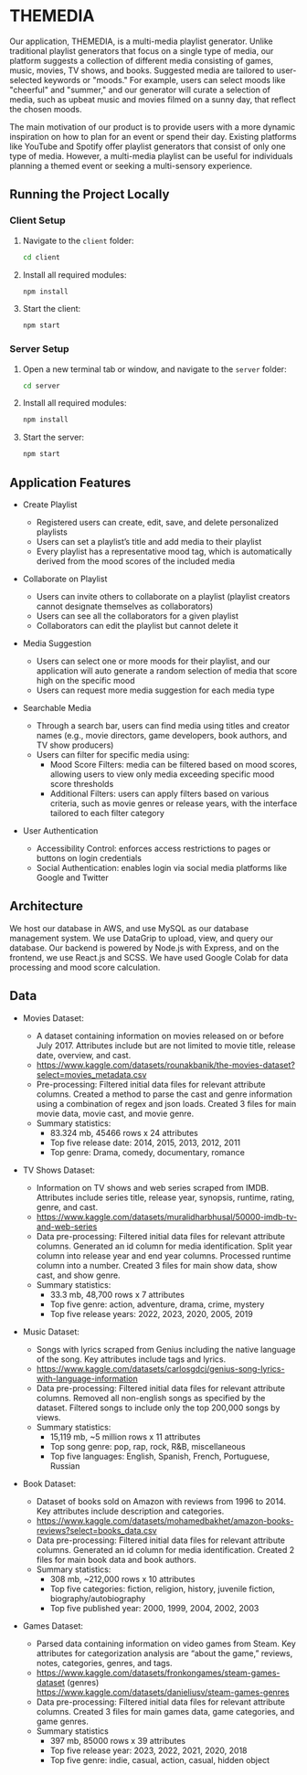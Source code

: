 # THEMEDIA

Our application, THEMEDIA,  is a multi-media playlist generator. Unlike traditional playlist generators that focus on a single type of media, our platform suggests a collection of different media consisting of games, music, movies, TV shows, and books. Suggested media are tailored to user-selected keywords or "moods." For example, users can select moods  like "cheerful" and "summer," and our generator will curate a selection of media, such as upbeat music and movies filmed on a sunny day, that reflect the chosen moods.

The main motivation of our product is to provide users with a more dynamic inspiration on how to plan for an event or spend their day. Existing platforms like YouTube and Spotify offer playlist generators that consist of only one type of media. However, a multi-media playlist can be useful for individuals planning a themed event or seeking a multi-sensory experience. 


## Running the Project Locally

### Client Setup
1. Navigate to the `client` folder:
   ```bash
   cd client
   ```
2. Install all required modules:
   ```bash
   npm install
   ```
3. Start the client:
   ```bash
   npm start
   ```

### Server Setup
1. Open a new terminal tab or window, and navigate to the `server` folder:
   ```bash
   cd server
   ```
2. Install all required modules:
   ```bash
   npm install
   ```
3. Start the server:
   ```bash
   npm start
   ```


## Application Features
- Create Playlist
  - Registered users can create, edit, save, and delete personalized playlists
  - Users can set a playlist’s title and add media to their playlist
  - Every playlist has a representative mood tag, which is automatically derived from the mood scores of the included media
    
- Collaborate on Playlist
  - Users can invite others to collaborate on a playlist (playlist creators cannot designate themselves as collaborators)
  - Users can see all the collaborators for a given playlist
  - Collaborators can edit the playlist but cannot delete it
    
- Media Suggestion
  - Users can select one or more moods for their playlist, and our application will auto generate a random selection of media that score high on the specific mood
  - Users can request more media suggestion for each media type
    
- Searchable Media
  - Through a search bar, users can find media using titles and creator names (e.g., movie directors, game developers, book authors, and TV show producers)
  - Users can filter for specific media using:
    - Mood Score Filters: media can be filtered based on mood scores, allowing users to view only media exceeding specific mood score thresholds
    - Additional Filters: users can apply filters based on various criteria, such as movie genres or release years, with the interface tailored to each filter category

- User Authentication
  - Accessibility Control: enforces access restrictions to pages or buttons on login credentials
  - Social Authentication: enables login via social media platforms like Google and Twitter


## Architecture
We host our database in AWS, and use MySQL as our database management system. We use DataGrip to upload, view, and query our database. Our backend is powered by Node.js with Express, and on the frontend, we use React.js and SCSS. We have used Google Colab for data processing and mood score calculation. 

## Data
- Movies Dataset:
  - A dataset containing information on movies released on or before July 2017. Attributes include but are not limited to movie title, release date, overview, and cast.
  - https://www.kaggle.com/datasets/rounakbanik/the-movies-dataset?select=movies_metadata.csv
  - Pre-processing: Filtered initial data files for relevant attribute columns. Created a method to parse the cast and genre information using a combination of regex and json loads. Created 3 files for main movie data, movie cast, and movie genre.
  - Summary statistics:
    - 83.324 mb, 45466 rows x 24 attributes
    - Top five release date: 2014, 2015, 2013, 2012, 2011
    - Top genre: Drama, comedy, documentary, romance

- TV Shows Dataset:
  - Information on TV shows and web series scraped from IMDB. Attributes include series title, release year, synopsis, runtime, rating, genre, and cast.
  - https://www.kaggle.com/datasets/muralidharbhusal/50000-imdb-tv-and-web-series
  - Data pre-processing: Filtered initial data files for relevant attribute columns. Generated an id column for media identification. Split year column into release year and end year columns. Processed runtime column into a number. Created 3 files for main show data, show cast, and show genre.
  - Summary statistics:
    - 33.3 mb, 48,700 rows x 7 attributes
    - Top five genre: action, adventure, drama, crime, mystery
    - Top five release years: 2022, 2023, 2020, 2005, 2019

- Music Dataset:
  - Songs with lyrics scraped from Genius including the native language of the song. Key attributes include tags and lyrics. 
  - https://www.kaggle.com/datasets/carlosgdcj/genius-song-lyrics-with-language-information 
  - Data pre-processing: Filtered initial data files for relevant attribute columns. Removed all non-english songs as specified by the dataset. Filtered songs to include only the top 200,000 songs by views. 
  - Summary statistics:
    - 15,119 mb, ~5 million rows x 11 attributes
    - Top song genre: pop, rap, rock, R&B, miscellaneous
    - Top five languages: English, Spanish, French, Portuguese, Russian

- Book Dataset:
  - Dataset of books sold on Amazon with reviews from 1996 to 2014. Key attributes include description and categories.
  - https://www.kaggle.com/datasets/mohamedbakhet/amazon-books-reviews?select=books_data.csv
  - Data pre-processing: Filtered initial data files for relevant attribute columns. Generated an id column for media identification. Created 2 files for main book data and book authors.
  - Summary statistics:
    - 308 mb, ~212,000 rows x 10 attributes
    - Top five categories: fiction, religion, history, juvenile fiction, biography/autobiography
    - Top five published year: 2000, 1999, 2004, 2002, 2003

- Games Dataset:
  - Parsed data containing information on video games from Steam. Key attributes for categorization analysis are “about the game,” reviews, notes, categories, genres, and tags.
  - https://www.kaggle.com/datasets/fronkongames/steam-games-dataset (genres) https://www.kaggle.com/datasets/danieliusv/steam-games-genres 
  - Data pre-processing: Filtered initial data files for relevant attribute columns. Created 3 files for main games data, game categories, and game genres.
  - Summary statistics
    - 397 mb, 85000 rows x 39 attributes
    - Top five release year: 2023, 2022, 2021, 2020, 2018
    - Top five genre: indie, casual, action, casual, hidden object
